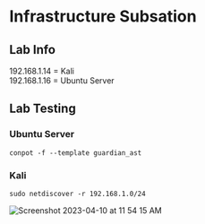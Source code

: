 # Infrastructure Subsation

## Lab Info

192.168.1.14 = Kali<br/>
192.168.1.16 = Ubuntu Server

## Lab Testing

### Ubuntu Server

``conpot -f --template guardian_ast``


### Kali


``sudo netdiscover -r 192.168.1.0/24 ``

![Screenshot 2023-04-10 at 11 54 15 AM](https://user-images.githubusercontent.com/96379191/230822501-f439fab8-20fd-468b-bcbe-c2d7d4f7608e.png)

